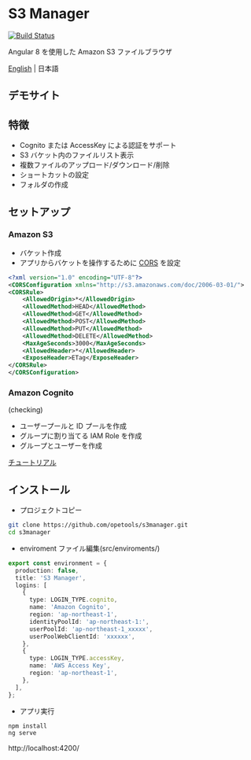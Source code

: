 # S3 Manager

[![Build Status](https://travis-ci.com/opetools/s3manager.svg?branch=master)](https://travis-ci.com/opetools/s3manager)

Angular 8 を使用した Amazon S3 ファイルブラウザ

[English](./README.md) | 日本語

## デモサイト

## 特徴

- Cognito または AccessKey による認証をサポート
- S3 バケット内のファイルリスト表示
- 複数ファイルのアップロード/ダウンロード/削除
- ショートカットの設定
- フォルダの作成

## セットアップ

### Amazon S3

- バケット作成
- アプリからバケットを操作するために [CORS](https://docs.aws.amazon.com/sdk-for-javascript/v2/developer-guide/cors.html) を設定

```xml
<?xml version="1.0" encoding="UTF-8"?>
<CORSConfiguration xmlns="http://s3.amazonaws.com/doc/2006-03-01/">
<CORSRule>
    <AllowedOrigin>*</AllowedOrigin>
    <AllowedMethod>HEAD</AllowedMethod>
    <AllowedMethod>GET</AllowedMethod>
    <AllowedMethod>POST</AllowedMethod>
    <AllowedMethod>PUT</AllowedMethod>
    <AllowedMethod>DELETE</AllowedMethod>
    <MaxAgeSeconds>3000</MaxAgeSeconds>
    <AllowedHeader>*</AllowedHeader>
    <ExposeHeader>ETag</ExposeHeader>
</CORSRule>
</CORSConfiguration>
```

### Amazon Cognito

(checking)

- ユーザープールと ID プールを作成
- グループに割り当てる IAM Role を作成
- グループとユーザーを作成

[チュートリアル](https://docs.aws.amazon.com/cognito/latest/developerguide/tutorials.html)

## インストール

- プロジェクトコピー

```sh
git clone https://github.com/opetools/s3manager.git
cd s3manager
```

- enviroment ファイル編集(src/enviroments/)

```ts
export const environment = {
  production: false,
  title: 'S3 Manager',
  logins: [
    {
      type: LOGIN_TYPE.cognito,
      name: 'Amazon Cognito',
      region: 'ap-northeast-1',
      identityPoolId: 'ap-northeast-1:',
      userPoolId: 'ap-northeast-1_xxxxx',
      userPoolWebClientId: 'xxxxxx',
    },
    {
      type: LOGIN_TYPE.accessKey,
      name: 'AWS Access Key',
      region: 'ap-northeast-1',
    },
  ],
};
```

- アプリ実行

```sh
npm install
ng serve
```

http://localhost:4200/
